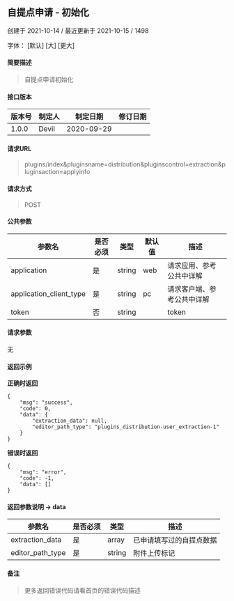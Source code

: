 ## 自提点申请 - 初始化

创建于 2021-10-14 / 最近更新于 2021-10-15 / 1498

字体： \[默认\] \[大\] \[更大\]

#### 简要描述

> 自提点申请初始化

#### 接口版本

| 版本号 | 制定人 | 制定日期 | 修订日期 |
| --- | --- | --- | --- |
| 1.0.0 | Devil | 2020-09-29 |  |

#### 请求URL

> plugins/index&pluginsname=distribution&pluginscontrol=extraction&pluginsaction=applyinfo

#### 请求方式

> POST

#### 公共参数

| 参数名 | 是否必须 | 类型 | 默认值 | 描述 |
| --- | --- | --- | --- | --- |
| application | 是 | string | web | 请求应用、参考公共中详解 |
| application\_client\_type | 是 | string | pc | 请求客户端、参考公共中详解 |
| token | 否 | string |  | token |

#### 请求参数

无

#### 返回示例

**正确时返回**

```
{
    "msg": "success",
    "code": 0,
    "data": {
        "extraction_data": null,
        "editor_path_type": "plugins_distribution-user_extraction-1"
    }
}
```

**错误时返回**

```
{
    "msg": "error",
    "code": -1,
    "data": []
}
```

#### 返回参数说明 -> data

| 参数名 | 是否必须 | 类型 | 描述 |
| --- | --- | --- | --- |
| extraction\_data | 是 | array | 已申请填写过的自提点数据 |
| editor\_path\_type | 是 | string | 附件上传标记 |

#### 备注

> 更多返回错误代码请看首页的错误代码描述